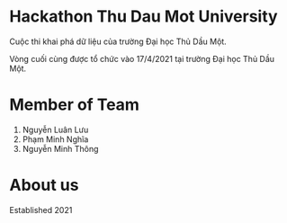# Hackathon Thu Dau Mot University
Cuộc thi khai phá dữ liệu của trường Đại học Thủ Dầu Một.

Vòng cuối cùng được tổ chức vào 17/4/2021 tại trường Đại học Thủ Dầu Một.

# Member of Team
1. Nguyễn Luân Lưu
2. Phạm Minh Nghĩa
3. Nguyễn Minh Thông

# About us
Established 2021
